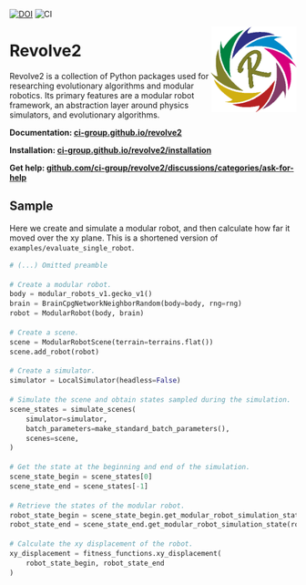 [![DOI](https://zenodo.org/badge/DOI/10.5281/zenodo.8355869.svg)](https://doi.org/10.5281/zenodo.8355869)
![CI](https://github.com/github/docs/actions/workflows/main.yml/badge.svg)


<img  align="right" width="150" height="150"  src="./docs/source/logo.png">

# Revolve2
Revolve2 is a collection of Python packages used for researching evolutionary algorithms and modular robotics.
Its primary features are a modular robot framework, an abstraction layer around physics simulators, and evolutionary algorithms.

**Documentation: [ci-group.github.io/revolve2](https://ci-group.github.io/revolve2)**

**Installation: [ci-group.github.io/revolve2/installation](https://ci-group.github.io/revolve2/installation)**

**Get help: [github.com/ci-group/revolve2/discussions/categories/ask-for-help](https://github.com/ci-group/revolve2/discussions/categories/ask-for-help)**

## Sample
Here we create and simulate a modular robot, and then calculate how far it moved over the xy plane. This is a shortened version of `examples/evaluate_single_robot`.
```python
# (...) Omitted preamble

# Create a modular robot.
body = modular_robots_v1.gecko_v1()
brain = BrainCpgNetworkNeighborRandom(body=body, rng=rng)
robot = ModularRobot(body, brain)

# Create a scene.
scene = ModularRobotScene(terrain=terrains.flat())
scene.add_robot(robot)

# Create a simulator.
simulator = LocalSimulator(headless=False)

# Simulate the scene and obtain states sampled during the simulation.
scene_states = simulate_scenes(
    simulator=simulator,
    batch_parameters=make_standard_batch_parameters(),
    scenes=scene,
)

# Get the state at the beginning and end of the simulation.
scene_state_begin = scene_states[0]
scene_state_end = scene_states[-1]

# Retrieve the states of the modular robot.
robot_state_begin = scene_state_begin.get_modular_robot_simulation_state(robot)
robot_state_end = scene_state_end.get_modular_robot_simulation_state(robot)

# Calculate the xy displacement of the robot.
xy_displacement = fitness_functions.xy_displacement(
    robot_state_begin, robot_state_end
)
```